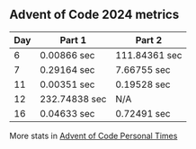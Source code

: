 ## Advent of Code 2024 metrics

| Day | Part 1 | Part 2 |
| --- | --- | --- |
| 6 | 0.00866 sec | 111.84361 sec |
| 7 | 0.29164 sec | 7.66755 sec |
| 11 | 0.00351 sec | 0.19528 sec |
| 12 | 232.74838 sec | N/A |
| 16 | 0.04633 sec | 0.72491 sec |

More stats in [Advent of Code Personal Times](https://adventofcode.com/2024/leaderboard/self)